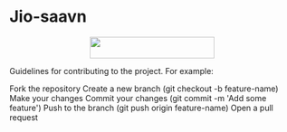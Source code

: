 # Jio-saavn

<p align="center"><a href="http://dashboard.heroku.com/new?template=https://github.com/GDNBHARATH448/Jio-saavn"> <img src="https://img.shields.io/badge/Deploy%20On%20Heroku-pink?style=for-the-badge&logo=heroku" width="220" height="38.45"/></a></p>
</details>








Guidelines for contributing to the project. For example:

Fork the repository
Create a new branch (git checkout -b feature-name)
Make your changes
Commit your changes (git commit -m 'Add some feature')
Push to the branch (git push origin feature-name)
Open a pull request
